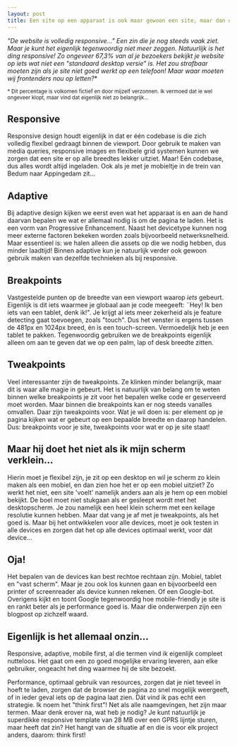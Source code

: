 ```yaml
---
layout: post
title: Een site op een apparaat is ook maar gewoon een site, maar dan op een apparaat...
---
```

**"De website is volledig responsive..." Een zin die je nog steeds vaak ziet. Maar je kunt het eigenlijk tegenwoordig niet meer zeggen. Natuurlijk is het ding responsive! Zo ongeveer 67,3%* van al je bezoekers bekijkt je website op iets wat niet een "standaard desktop versie" is. Het zou strafbaar moeten zijn als je site niet goed werkt op een telefoon! Maar waar moeten wij frontenders nou op letten?**

<small>\* Dit percentage is volkomen fictief en door mijzelf verzonnen. Ik vermoed dat ie wel ongeveer klopt, maar vind dat eigenlijk niet zo belangrijk...</small>

## Responsive
Responsive design houdt eigenlijk in dat er één codebase is die zich volledig flexibel gedraagt binnen de viewport. Door gebruik te maken van media queries, responsive images en flexibele grid systemen kunnen we zorgen dat een site er op alle breedtes lekker uitziet. Maar! Eén codebase, dus alles wordt altijd ingeladen. Ook als je met je mobieltje in de trein van Bedum naar Appingedam zit...

## Adaptive
Bij adaptive design kijken we eerst even wat het apparaat is en aan de hand daarvan bepalen we wat er allemaal nodig is om de pagina te laden. Het is een vorm van Progressive Enhancement. Naast het devicetype kunnen nog meer externe factoren bekeken worden zoals bijvoorbeeld netwerksnelheid. Maar essentieel is: we halen alleen die assets op die we nodig hebben, dus minder laadtijd! Binnen adaptive kun je natuurlijk verder ook gewoon gebruik maken van dezelfde technieken als bij responsive.

## Breakpoints
Vastgestelde punten op de breedte van een viewport waarop <em>iets</em> gebeurt. Eigenlijk is dit iets waarmee je globaal aan je code meegeeft: ¨Hey! Ik ben iets van een tablet, denk ik!". Je krijgt al iets meer zekerheid als je feature detecting gaat toevoegen, zoals "touch". Dus het venster is ergens tussen de 481px en 1024px breed, én is een touch-screen. Vermoedelijk heb je een tablet te pakken. Tegenwoordig gebruiken we de breakpoints eigenlijk alleen om aan te geven dat we op een palm, lap of desk breedte zitten.

## Tweakpoints
Veel interessanter zijn de tweakpoints. Ze klinken minder belangrijk, maar dit is waar alle magie in gebeurt. Het is natuurlijk van belang om te weten binnen welke breakpoints je zit voor het bepalen welke code er geserveerd moet worden. Maar binnen die breakpoints kan er nog steeds vanalles omvallen. Daar zijn tweakpoints voor. Wat je wil doen is: per element op je pagina kijken wat er gebeurt op een bepaalde breedte en daarop handelen. Dus: breakpoints voor je site, tweakpoints voor wat er op je site staat!

## Maar hij doet het niet als ik mijn scherm verklein...
Hierin moet je flexibel zijn, je zit op een desktop en wil je scherm zo klein maken als een mobiel, en dan zien hoe het er op een mobiel uitziet? Zo werkt het niet, een site 'voelt' namelijk anders aan als je hem op een mobiel bekijkt. De boel moet niet stukgaan als er gesleept wordt met het desktopscherm. Je zou namelijk een heel klein scherm met een keilage resolutie kunnen hebben. Maar dat vang je af met je tweakpoints, als het goed is. Maar bij het ontwikkelen voor alle devices, moet je ook testen in alle devices en zorgen dat het op alle devices optimaal werkt, voor dát device...

## Oja!
Het bepalen van de devices kan best rechtoe rechtaan zijn. Mobiel, tablet en "vast scherm". Maar je zou ook los kunnen gaan en bijvoorbeeld een printer of screenreader als device kunnen rekenen. Of een Google-bot. Overigens kijkt en toont Google tegenwoordig hoe mobile-friendly je site is en rankt beter als je performance goed is. Maar die onderwerpen zijn een blogpost op zichzelf waard.

## Eigenlijk is het allemaal onzin...
Responsive, adaptive, mobile first, al die termen vind ik eigenlijk compleet nutteloos. Het gaat om een zo goed mogelijke ervaring leveren, aan elke gebruiker, ongeacht het ding waarmee hij de site bezoekt.

Performance, optimaal gebruik van resources, zorgen dat je niet teveel in hoeft te laden, zorgen dat de browser de pagina zo snel mogelijk weergeeft, of in ieder geval iets op de pagina laat zien. Dát vind ik pas echt een strategie. Ik noem het "think first"! Net als alle naamgevingen, het zijn maar termen. Maar denk erover na, wat heb je nodig? Je kunt natuurlijk je superdikke responsive template van 28 MB over een GPRS lijntje sturen, maar heeft dat zin? Het hangt van de situatie af en die is voor elk project anders, daarom: think first!

